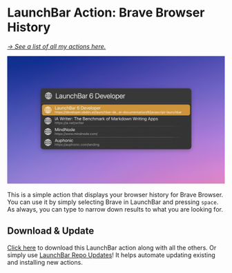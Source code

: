 # LaunchBar Action: Brave Browser History

*[→ See a list of all my actions here.](https://ptujec.github.io/launchbar)* 

<img src="01.jpg" width="802"/>

This is a simple action that displays your browser history for Brave Browser. You can use it by simply selecting Brave in LaunchBar and pressing `space`. As always, you can type to narrow down results to what you are looking for. 

## Download & Update

[Click here](https://github.com/Ptujec/LaunchBar/archive/refs/heads/master.zip) to download this LaunchBar action along with all the others. Or simply use [LaunchBar Repo Updates](https://github.com/Ptujec/LaunchBar/tree/master/LB-Repo-Updates#launchbar-repo-updates-action)! It helps automate updating existing and installing new actions.
